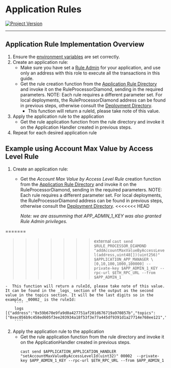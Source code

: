 # Application Rules
[![Project Version][version-image]][version-url]

---

## Application Rule Implementation Overview
1.  Ensure the [environment variables][environment-url] are set correctly.
2.  Create an application rule:
    - Make sure you have set a [Rule Admin][admin-config] for your application, and use only an address with this role to execute all the transactions in this guide.
    -  Get the rule creation function from the [Application Rule Directory][appRuleDirectory-url] and invoke it on the RuleProcessorDiamond, sending in the required parameters. NOTE: Each rule requires a different parameter set. For local deployments, the RuleProcessorDiamond address can be found in previous steps, otherwise consult the [Deployment Directory][deploymentDirectory-url]. 
       -  This function will return a ruleId, please take note of this value.
3.  Apply the application rule to the application
    -  Get the rule application function from the rule directory and invoke it on the Application Handler created in previous steps.
4.  Repeat for each desired application rule

## Example using Account Max Value by Access Level Rule
1.  Create an application rule:
    -  Get the _Account Max Value by Access Level Rule_ creation function from the [Application Rule Directory][appRuleDirectory-url] and invoke it on the RuleProcessorDiamond, sending in the required parameters. NOTE: Each rule requires a different parameter set. For local deployments, the RuleProcessorDiamond address can be found in previous steps, otherwise consult the [Deployment Directory][deploymentDirectory-url]. 
<<<<<<< HEAD

        *Note: we are assumming that APP_ADMIN_1_KEY was also granted Rule Admin privileges.*

=======
>>>>>>> external
        ````
        cast send $RULE_PROCESSOR_DIAMOND "addAccountMaxValueByAccessLevel(address,uint48[])(uint256)" $APPLICATION_APP_MANAGER \[0,10,100,1000,100000] --private-key $APP_ADMIN_1_KEY --rpc-url $ETH_RPC_URL --from $APP_ADMIN_1
        ````

    -  This function will return a ruleId, please take note of this value. It can be found in the _logs_ section of the output as the second value in the topics section. It will be the last digits so in the example, _00002_ is the ruleId:
        ````
        logs                    [{"address":"0x59b670e9fa9d0a427751af201d676719a970857b","topics":["0xec056b9c458ed605f3ee203934a18f53f3e77a445df9391d1a27714e768ee121","0x0000000000000000000000000000000000000000000000000000000000000002","0x15f03dd9ceacb82e23807f5bd2f3d03abada7618f21e6222f38058a940e56ba0"],"data":"0x000000000000000000000000000000000000000000000000000000006446aeff","blockHash":"0x5dd332896a9db8bc0e74e5d095bbf1b0aa2a53e068cffc77d5761d95e15069a9","blockNumber":"0x16","transactionHash":"0x763eb5e6ee7712804fd5ca4b7c467f7f71f2fd7543237676ee5ac1a6bea3daf6","transactionIndex":"0x0","logIndex":"0x0","transactionLogIndex":"0x0","removed":false}]
        ````

2.  Apply the application rule to the application
    -  Get the rule application function from the rule directory and invoke it on the ApplicationHandler created in previous steps.
        ````
        cast send $APPLICATION_APPLICATION_HANDLER "setAccountMaxValueByAccessLevelId(uint32)" 00002  --private-key $APP_ADMIN_1_KEY --rpc-url $ETH_RPC_URL --from $APP_ADMIN_1
        ````



<!-- These are the body links -->
[deploymentDirectory-url]: ./DEPLOYMENT-DIRECTORY.md
[appRuleDirectory-url]: ../rules/RULE-GUIDE.md
[environment-url]: ./SET-ENVIRONMENT.md


<!-- These are the header links -->
[version-image]: https://img.shields.io/badge/Version-1.1.0-brightgreen?style=for-the-badge&logo=appveyor
[version-url]: https://github.com/thrackle-io/Tron
[admin-config]: ./ADMIN-CONFIG.md